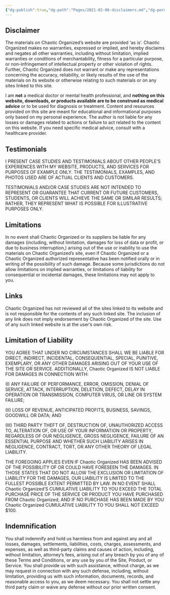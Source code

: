 ```yaml
---
{"dg-publish":true,"dg-path":"Pages/2021-02-06-disclaimers.md","dg-permalink":"Disclaimers","permalink":"/Disclaimers/","title":"Disclaimers","noteIcon":"","created":"","updated":"2023-07-05T17:33:07.000-04:00"}
---
```



## Disclaimer

The materials on Chaotic Organized’s website are provided ‘as is’. Chaotic Organized makes no warranties, expressed or implied, and hereby disclaims and negates all other warranties, including without limitation, implied warranties or conditions of merchantability, fitness for a particular purpose, or non-infringement of intellectual property or other violation of rights. Further, Chaotic Organized does not warrant or make any representations concerning the accuracy, reliability, or likely results of the use of the materials on its website or otherwise relating to such materials or on any sites linked to this site.

I am **not** a medical doctor or mental health professional, and **nothing on this website, downloads, or products available are to be construed as medical advice** or to be used for diagnosis or treatment. Content and resources provided on this site are meant for educational and informational purposes only based on my personal experience. The author is not liable for any losses or damages related to actions or failure to act related to the content on this website. If you need specific medical advice, consult with a healthcare provider.

## Testimonials 

I PRESENT CASE STUDIES AND TESTIMONIALS ABOUT OTHER PEOPLE’S EXPERIENCES WITH MY WEBSITE, PRODUCTS, AND SERVICES FOR PURPOSES OF EXAMPLE ONLY. THE TESTIMONIALS, EXAMPLES, AND PHOTOS USED ARE OF ACTUAL CLIENTS AND CUSTOMERS.

TESTIMONIALS AND/OR CASE STUDIES ARE NOT INTENDED TO REPRESENT OR GUARANTEE THAT CURRENT OR FUTURE CUSTOMERS, STUDENTS, OR CLIENTS WILL ACHIEVE THE SAME OR SIMILAR RESULTS; RATHER, THEY REPRESENT WHAT IS POSSIBLE FOR ILLUSTRATIVE PURPOSES ONLY. 

## Limitations

In no event shall Chaotic Organized or its suppliers be liable for any damages (including, without limitation, damages for loss of data or profit, or due to business interruption,) arising out of the use or inability to use the materials on Chaotic Organized’s site, even if Chaotic Organized or a Chaotic Organized authorized representative has been notified orally or in writing of the possibility of such damage. Because some jurisdictions do not allow limitations on implied warranties, or limitations of liability for consequential or incidental damages, these limitations may not apply to you.

## Links

Chaotic Organized has not reviewed all of the sites linked to its website and is not responsible for the contents of any such linked site. The inclusion of any link does not imply endorsement by Chaotic Organized of the site. Use of any such linked website is at the user’s own risk.

## Limitation of Liability

YOU AGREE THAT UNDER NO CIRCUMSTANCES SHALL WE BE LIABLE FOR DIRECT, INDIRECT, INCIDENTAL, CONSEQUENTIAL, SPECIAL, PUNITIVE, EXEMPLARY, OR ANY OTHER DAMAGES ARISING OUT OF YOUR USE OF THE SITE OR SERVICE. ADDITIONALLY, Chaotic Organized IS NOT LIABLE FOR DAMAGES IN CONNECTION WITH:

(I) ANY FAILURE OF PERFORMANCE, ERROR, OMISSION, DENIAL OF SERVICE, ATTACK, INTERRUPTION, DELETION, DEFECT, DELAY IN OPERATION OR TRANSMISSION, COMPUTER VIRUS, OR LINE OR SYSTEM FAILURE; 

(II) LOSS OF REVENUE, ANTICIPATED PROFITS, BUSINESS, SAVINGS, GOODWILL OR DATA; AND 

(III) THIRD PARTY THEFT OF, DESTRUCTION OF, UNAUTHORIZED ACCESS TO, ALTERATION OF, OR USE OF YOUR INFORMATION OR PROPERTY, REGARDLESS OF OUR NEGLIGENCE, GROSS NEGLIGENCE, FAILURE OF AN ESSENTIAL PURPOSE AND WHETHER SUCH LIABILITY ARISES IN NEGLIGENCE, CONTRACT, TORT, OR ANY OTHER THEORY OF LEGAL LIABILITY. 

THE FOREGOING APPLIES EVEN IF Chaotic Organized HAS BEEN ADVISED OF THE POSSIBILITY OF OR COULD HAVE FORESEEN THE DAMAGES. IN THOSE STATES THAT DO NOT ALLOW THE EXCLUSION OR LIMITATION OF LIABILITY FOR THE DAMAGES, OUR LIABILITY IS LIMITED TO THE FULLEST POSSIBLE EXTENT PERMITTED BY LAW. IN NO EVENT SHALL Chaotic Organized’S CUMULATIVE LIABILITY TO YOU EXCEED THE TOTAL PURCHASE PRICE OF THE SERVICE OR PRODUCT YOU HAVE PURCHASED FROM Chaotic Organized, AND IF NO PURCHASE HAS BEEN MADE BY YOU Chaotic Organized CUMULATIVE LIABILITY TO YOU SHALL NOT EXCEED $100.

## Indemnification

You shall indemnify and hold us harmless from and against any and all losses, damages, settlements, liabilities, costs, charges, assessments, and expenses, as well as third-party claims and causes of action, including, without limitation, attorney’s fees, arising out of any breach by you of any of these Terms and Conditions, or any use by you of the Site, Product, or Service. You shall provide us with such assistance, without charge, as we may request in connection with any such defense, including, without limitation, providing us with such information, documents, records, and reasonable access to you, as we deem necessary. You shall not settle any third party claim or waive any defense without our prior written consent.
